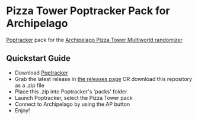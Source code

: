 # Pizza Tower Poptracker Pack for Archipelago

[Poptracker](https://github.com/black-sliver/PopTracker) pack for the [Archipelago Pizza Tower Multiworld randomizer](https://github.com/unsafetyskizzers/Archipelago/releases)

## Quickstart Guide
- Download [Poptracker](https://github.com/black-sliver/PopTracker/releases)
- Grab the latest release in [the releases page](https://github.com/Fairweather-Furry/pt-fair/releases) OR download this repository as a .zip file 
- Place this .zip into Poptracker's 'packs' folder
- Launch Poptracker, select the Pizza Tower pack
- Connect to Archipelago by using the AP button
- Enjoy!